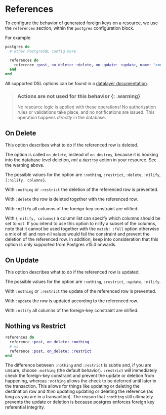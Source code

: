 # References

To configure the behavior of generated foreign keys on a resource, we use the `references` section, within the `postgres` configuration block.

For example:

```elixir
postgres do
  # other PostgreSQL config here

  references do
    reference :post, on_delete: :delete, on_update: :update, name: "comments_to_posts_fkey"
  end
end
```

All supported DSL options can be found in a [datalayer documentation](https://hexdocs.pm/ash_postgres/dsl-ashpostgres-datalayer.html#postgres-references).

> ### Actions are not used for this behavior {: .warning}
>
> No resource logic is applied with these operations! No authorization rules or validations take place, and no notifications are issued. This operation happens _directly_ in the database.

## On Delete

This option describes what to do if the referenced row is deleted.

The option is called `on_delete`, instead of `on_destroy`, because it is hooking into the database level deletion, _not_ a `destroy` action in your resource. See the warning above.

The possible values for the option are `:nothing`, `:restrict`, `:delete`, `:nilify`, `{:nilify, columns}`.

With `:nothing` or `:restrict` the deletion of the referenced row is prevented.

With `:delete` the row is deleted together with the referenced row.

With `:nilify` all columns of the foreign-key constraint are nilified.

With `{:nilify, columns}` a column list can specify which columns should be set to `nil`.
If you intend to use this option to nilify a subset of the columns, note that it cannot be used together with the `match: :full` option otherwise a mix of nil and non-nil values would fail the constraint and prevent the deletion of the referenced row.
In addition, keep into consideration that this option is only supported from Postgres v15.0 onwards.

## On Update

This option describes what to do if the referenced row is updated.

The possible values for the option are `:nothing`, `:restrict`, `:update`, `:nilify`.

With `:nothing` or `:restrict` the update of the referenced row is prevented.

With `:update` the row is updated according to the referenced row.

With `:nilify` all columns of the foreign-key constraint are nilified.

## Nothing vs Restrict

```elixir
references do
  reference :post, on_delete: :nothing
  # vs
  reference :post, on_delete: :restrict
end
```

The difference between `:nothing` and `:restrict` is subtle and, if you are unsure, choose `:nothing` (the default behavior). `:restrict` will immediately check the foreign-key constraint and prevent the update or deletion from happening, whereas `:nothing` allows the check to be deferred until later in the transaction. This allows for things like updating or deleting the destination row and _then_ updating updating or deleting the reference (as long as you are in a transaction). The reason that `:nothing` still ultimately prevents the update or deletion is because postgres enforces foreign key referential integrity.
